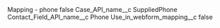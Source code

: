 <?xml version="1.0" encoding="UTF-8"?>
<CustomMetadata xmlns="http://soap.sforce.com/2006/04/metadata" xmlns:xsi="http://www.w3.org/2001/XMLSchema-instance" xmlns:xsd="http://www.w3.org/2001/XMLSchema">
    <label>Mapping - phone</label>
    <protected>false</protected>
    <values>
        <field>Case_API_name__c</field>
        <value xsi:type="xsd:string">SuppliedPhone</value>
    </values>
    <values>
        <field>Contact_Field_API_name__c</field>
        <value xsi:type="xsd:string">Phone</value>
    </values>
    <values>
        <field>Use_in_webform_mapping__c</field>
        <value xsi:type="xsd:boolean">false</value>
    </values>
</CustomMetadata>
